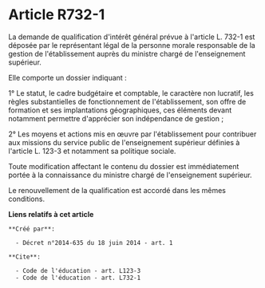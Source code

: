# Article R732-1

La demande de qualification d'intérêt général prévue à l'article L. 732-1 est déposée par le représentant légal de la
personne morale responsable de la gestion de l'établissement auprès du ministre chargé de l'enseignement supérieur. 

Elle comporte un dossier indiquant : 

1° Le statut, le cadre budgétaire et comptable, le caractère non lucratif, les règles substantielles de fonctionnement de
l'établissement, son offre de formation et ses implantations géographiques, ces éléments devant notamment permettre
d'apprécier son indépendance de gestion ; 

2° Les moyens et actions mis en œuvre par l'établissement pour contribuer aux missions du service public de l'enseignement
supérieur définies à l'article L. 123-3 et notamment sa politique sociale. 

Toute modification affectant le contenu du dossier est immédiatement portée à la connaissance du ministre chargé de
l'enseignement supérieur. 

Le renouvellement de la qualification est accordé dans les mêmes conditions.

**Liens relatifs à cet article**

	**Créé par**:

	  - Décret n°2014-635 du 18 juin 2014 - art. 1

	**Cite**:

	  - Code de l'éducation - art. L123-3
	  - Code de l'éducation - art. L732-1
